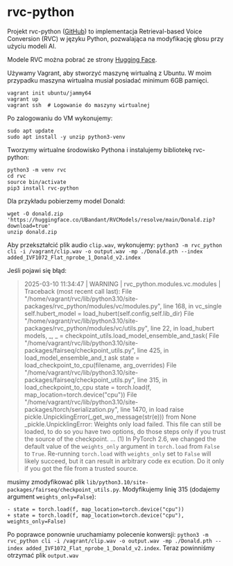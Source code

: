 # rvc-python

Projekt rvc-python ([GitHub](https://github.com/daswer123/rvc-python)) to implementacja Retrieval-based Voice Conversion (RVC) w języku Python, pozwalająca na modyfikację głosu przy użyciu modeli AI.

Modele RVC można pobrać ze strony [Hugging Face](https://huggingface.co/UBandant/RVCModels).

Używamy Vagrant, aby stworzyć maszynę wirtualną z Ubuntu.
W moim przypadku maszyna wirtualna musiał posiadać minimum 6GB pamięci.

```
vagrant init ubuntu/jammy64
vagrant up
vagrant ssh  # Logowanie do maszyny wirtualnej
```

Po zalogowaniu do VM wykonujemy:
```
sudo apt update
sudo apt install -y unzip python3-venv
```

Tworzymy wirtualne środowisko Pythona i instalujemy bibliotekę rvc-python:

```
python3 -m venv rvc
cd rvc
source bin/activate
pip3 install rvc-python

```

Dla przykładu pobierzemy model Donald:
```
wget -O donald.zip 'https://huggingface.co/UBandant/RVCModels/resolve/main/Donald.zip?download=true'
unzip donald.zip
```

Aby przekształcić plik audio `clip.wav`, wykonujemy:
`python3 -m rvc_python cli -i /vagrant/clip.wav -o output.wav -mp ./Donald.pth --index added_IVF1072_Flat_nprobe_1_Donald_v2.index`

Jeśli pojawi się błąd:

>2025-03-10 11:34:47 | WARNING | rvc_python.modules.vc.modules | Traceback (most recent call last):
  File "/home/vagrant/rvc/lib/python3.10/site-packages/rvc_python/modules/vc/modules.py", line 168, in vc_single
    self.hubert_model = load_hubert(self.config,self.lib_dir)
  File "/home/vagrant/rvc/lib/python3.10/site-packages/rvc_python/modules/vc/utils.py", line 22, in load_hubert
    models, _, _ = checkpoint_utils.load_model_ensemble_and_task(
  File "/home/vagrant/rvc/lib/python3.10/site-packages/fairseq/checkpoint_utils.py", line 425, in load_model_ensemble_and_t
ask
    state = load_checkpoint_to_cpu(filename, arg_overrides)
  File "/home/vagrant/rvc/lib/python3.10/site-packages/fairseq/checkpoint_utils.py", line 315, in load_checkpoint_to_cpu
    state = torch.load(f, map_location=torch.device("cpu"))
  File "/home/vagrant/rvc/lib/python3.10/site-packages/torch/serialization.py", line 1470, in load
    raise pickle.UnpicklingError(_get_wo_message(str(e))) from None
_pickle.UnpicklingError: Weights only load failed. This file can still be loaded, to do so you have two options, do those steps only if you trust the source of the checkpoint.
...
  (1) In PyTorch 2.6, we changed the default value of the `weights_only` argument in `torch.load` from `False` to `True`. Re-running `torch.load` with `weights_only` set to `False` will likely succeed, but it can result in arbitrary code ex
ecution. Do it only if you got the file from a trusted source.

musimy zmodyfikować plik `lib/python3.10/site-packages/fairseq/checkpoint_utils.py`.
Modyfikujemy linię 315 (dodajemy argument `weights_only=False`):

```
- state = torch.load(f, map_location=torch.device("cpu"))
+ state = torch.load(f, map_location=torch.device("cpu"), weights_only=False)
```

Po poprawce ponownie uruchamiamy polecenie konwersji:
`python3 -m rvc_python cli -i /vagrant/clip.wav -o output.wav -mp ./Donald.pth --index added_IVF1072_Flat_nprobe_1_Donald_v2.index`.
Teraz powinniśmy otrzymać plik `output.wav`
